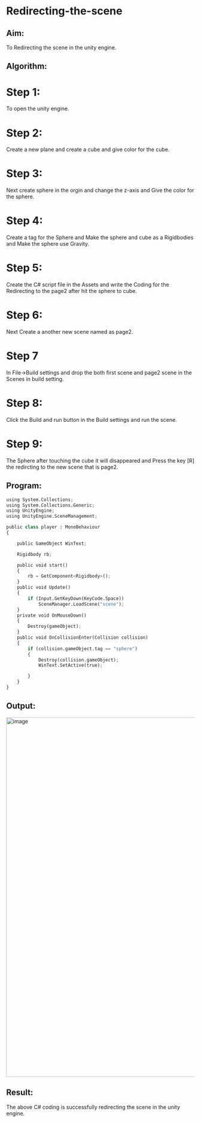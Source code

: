 # Redirecting-the-scene

## Aim:
To Redirecting the scene in the unity engine.

## Algorithm:
# Step 1:
To open the unity engine.

# Step 2:
Create a new plane and create a cube and give color for the cube.

# Step 3:
Next create sphere in the orgin and change the z-axis and Give the color for the sphere.

# Step 4:
Create a tag for the Sphere and Make the sphere and cube as a Rigidbodies and Make the sphere use Gravity.

# Step 5:
Create the C# script file in the Assets and write the Coding for the Redirecting to the page2 after hit the sphere to cube.

# Step 6:
Next Create a another new scene named as page2.

# Step 7
In File->Build settings and drop the both first scene and page2 scene in the Scenes in build setting.

# Step 8:
Click the Build and run button in the Build settings and run the scene.

# Step 9:
The Sphere after touching the cube it will disappeared and Press the key [R] the redircting to the new scene that is page2.

## Program:
```python
using System.Collections;
using System.Collections.Generic;
using UnityEngine;
using UnityEngine.SceneManagement;

public class player : MonoBehaviour
{

    public GameObject WinText;

    Rigidbody rb;

    public void start()
    {
        rb = GetComponent<Rigidbody>();
    }
    public void Update()
    {
        if (Input.GetKeyDown(KeyCode.Space))
            SceneManager.LoadScene("scene");
    }
    private void OnMouseDown()
    {
        Destroy(gameObject);
    }
    public void OnCollisionEnter(Collision collision)
    {
        if (collision.gameObject.tag == "sphere")
        {
            Destroy(collision.gameObject);
            WinText.SetActive(true);

        }
    }
}


```

## Output:

<img width="960" alt="image" src="https://github.com/TejaswiniGugananthan/Redirecting-the-scene/assets/121222763/bed23b97-c19a-4cbd-b975-997e0d659e59">

## Result:
The above C# coding is successfully redirecting the scene in the unity engine.
